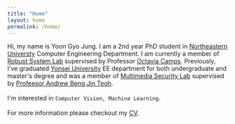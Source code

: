 ```yaml
---
title: "Home"
layout: home
permalink: /home/
---
```




Hi, my name is Yoon Gyo Jung. 
I am a 2nd year PhD student in [Northeastern Universty](https://www.northeastern.edu/) Computer Engineering Department. I am currently a member of [Robust System Lab](http://robustsystems.coe.neu.edu/) supervised by Professor [Octavia Camps](https://). Previously, I've graduated [Yonsei University](https://www.yonsei.ac.kr/) EE department for both undergraduate and master's degree and was a member of [Multimedia Security Lab](https://sites.google.com/site/multimediasecuritylab/) supervised by [Profeesor Andrew Beng Jin Teoh](https://). <br /><br />
I'm interested in `Computer Vision, Machine Learning`. <br /><br />
For more information please checkout my [CV](/assets/cv.pdf).

